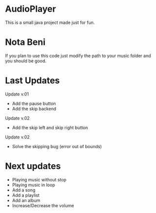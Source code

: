 # AudioPlayer

This is a small java project made just for fun.

# Nota Beni

If you plan to use this code just modify the path to your music folder 
and you should be good.

# Last Updates
Update v.01
* Add the pause button 
* Add the skip backend

Update v.02
* Add the skip left and skip right button

Update v.02
* Solve the skipping bug (error out of bounds)

# Next updates

* Playing music without stop
* Playing music in loop
* Add a song
* Add a playlist
* Add an album
* Increase/Decrease the volume

